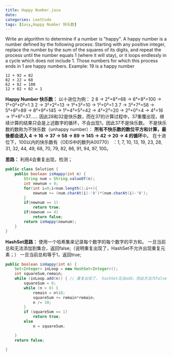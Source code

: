 ```yaml
---
title: Happy Number.java
date: 
categories: LeetCode
tags: [Easy,Happy Number 快乐数]
---
```

Write an algorithm to determine if a number is "happy".
A happy number is a number defined by the following process: Starting with any positive integer, replace the number by the sum of the squares of its digits, 
and repeat the process until the number equals 1 (where it will stay), or it loops endlessly in a cycle which does not include 1. 
Those numbers for which this process ends in 1 are happy numbers.
Example: 19 is a happy number

	12 + 92 = 82
	82 + 22 = 68
	62 + 82 = 100
	12 + 02 + 02 = 1
<!-- more -->
**Happy Number 快乐数：**
以十进位为例：
2 8 → 2²+8²=68 → 6²+8²=100 → 1²+0²+0²=1
3 2 → 3²+2²=13 → 1²+3²=10 → 1²+0²=1
3 7 → 3²+7²=58 → 5²+8²=89 → 8²+9²=145 → 1²+4²+5²=42 → 4²+2²=20 → 2²+0²=4 → 4²=16 → 1²+6²=37……
因此28和32是快乐数，而在37的计算过程中，37重覆出现，继续计算的结果只会是上述数字的循环，不会出现1，因此37不是快乐数。
不是快乐数的数称为不快乐数（unhappy number）：
**所有不快乐数的数位平方和计算，最後都会进入 4 → 16 → 37 → 58 → 89 → 145 → 42 → 20 → 4 的循环**中。
在十进位下，100以内的快乐数有（OEIS中的数列A00770） ：1, 7, 10, 13, 19, 23, 28, 31, 32, 44, 49, 68, 70, 79, 82, 86, 91, 94, 97, 100。

**思路：**
利用4会重复出现，检测；
``` java
public class Solution {
    public boolean isHappy(int n) {
        String num = String.valueOf(n);
		int newnum = 0;
		for(int i=0;i<num.length();i++){
			newnum += (num.charAt(i)-'0')*(num.charAt(i)-'0');
		}
		if(newnum == 1)
			return true;
		if(newnum == 4)
			return false;
		return isHappy(newnum);
    }
}
```

**HashSet思路：**
使用一个哈希集来记录每个数字的每个数字的平方和。
一旦当前总和无法添加到集合，返回false;（说明重复出现了，HashSet不允许出现重复元素；）
一旦当前总和等于1，返回true;

``` java
public boolean isHappy(int n) {
    Set<Integer> inLoop = new HashSet<Integer>();
    int squareSum,remain;
	while (inLoop.add(n)) { // 重复出现了， hashSet无法add，则此方法为false
		squareSum = 0;
		while (n > 0) {
		    remain = n%10;
			squareSum += remain*remain;
			n /= 10;
		}
		if (squareSum == 1)
			return true;
		else
			n = squareSum;

	}
	return false;

}
``` 